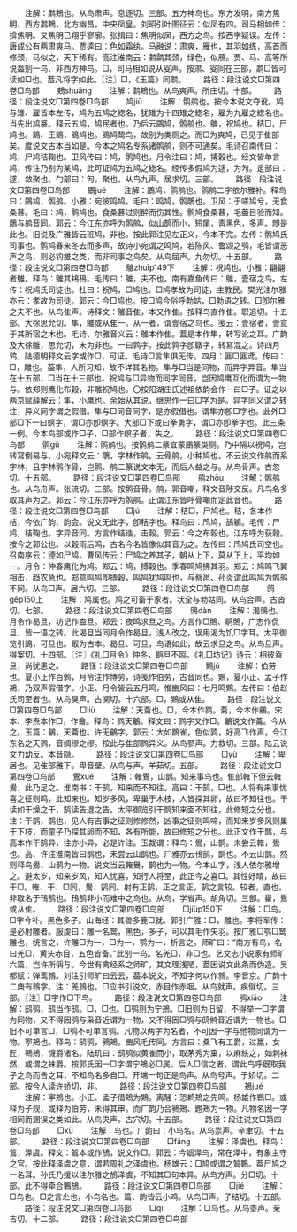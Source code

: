 <!-- { "loadSidebar": true } -->
　　注解：鹔鷞也。从鸟肃声。息逐切。三部。五方神鸟也。东方发明，南方焦明，西方鹔鷞，北方幽昌，中央凤皇。刘昭引叶图征云：似凤有四。司马相如传：揜焦明。又焦明已翔乎寥廓。张揖曰：焦明似凤，西方之鸟。按西字疑误。左传：唐成公有两肃爽马。贾逵曰：色如霜纨。马融说：肃爽，雁也，其羽如练，高首而修颈，马似之，天下稀有。高注淮南云：鹔鹴其颈，绿色，似鴈。贾、马、高等所说葢别一鸟、非西方神鸟。□，司马相如说从叜声。按肃、叜同在三部，鹔□皆可读如□也。葢凡将字如此。〖注〗□，《玉篇》同鹔。
　　路径：段注说文□第四卷□鸟部
　　鷞shuānɡ
　　注解：鹔鷞也。从鸟爽声。所庄切。十部。
　　路径：段注说文□第四卷□鸟部
　　鸠jiū
　　注解：鹘鸼也。按今本说文夺讹。鸠与雉、雇皆本左传，鸠为五鸠之緫名，犹雉为十四雉之緫名，雇为九雇之緫名也。当先出鸠篆。释云五鸠，鸠民者也。乃后云鶌鸠，鹘鸼也。鵻，祝鸠也。秸□，尸鸠也。鴡、王鴡，鴡鸠也。鴡鸠鸷鸟，故别为类厕之。而□为爽鸠，已见于隹部矣。度说文古本当如是。今本之鸠名专系诸鹘鸼，则不可通矣。毛诗召南传曰：鸠，尸鸠秸鞠也。卫风传曰：鸠，鹘鸠也。月令注曰：鸠，搏榖也。经文皆单言鸠，传注乃别为某鸠，此可证鸠为五鸠之緫名。经传多假鸠为逑，为勼。辵部曰：逑，敛聚也。勹部曰：勼，聚也。从鸟九声。居求切。三部。
　　路径：段注说文□第四卷□鸟部
　　鶌jué
　　注解：鶌鸠，鹘鸼也。鹘鸼二字依尔雅补。释鸟曰：鶌鸠，鹘鸼。小雅：宛彼鸣鸠。毛曰：鸣鸠，鹘鵰也。卫风：于嗟鸠兮，无食桑葚。毛曰：鸠，鹘鸠也。食桑葚过则醉而伤其性。鹘鸠食桑葚，毛葢目验而知。鵰与鸼音同。郭云：今江东亦呼为鹘鸼，似山鹊而小，短尾，靑黑色，多声。卽是此也。旧说及广雅皆云班鸠，非也。按此郭注见左正义，今本不完。左传：鹘鸠氏司事也。鹘鸠春来冬去而多声，故诗小宛谓之鸣鸠，若陈风、鲁颂之鸮，毛皆谓恶声之鸟，则必钩雒之类，而非司事之鸟矣。从鸟屈声。九勿切。十五部。
　　路径：段注说文□第四卷□鸟部
　　鵻zhuīp149下
　　注解：祝鸠也。小雅：翩翩者鵻。释鸟：鵻其鳺鴀。毛传曰：鵻，夫不也。南有嘉鱼传曰：鵻，壹宿之鸟。左传：祝鸠氏司徒也。杜曰：祝鸠，□鸠也。□鸠孝故为司徒，主教民。樊光注尔雅亦云：孝故为司徒。郭云：今□鸠也。按□鸠今俗呼勃姑，□勃语之转。□卽尔雅之夫不也。从鸟隹声。诗释文：鵻音隹，本又作隹。按释鸟直作隹。职追切。十五部。大徐思允切。隼，鵻或从隹一。从一者，谓壹宿之鸟也。笺云：壹宿者，壹意于其所宿之木也。毛诗、尔雅音义云：鵻本作隹。葢是本作隼，转写讹之耳。广韵及大徐鵻，思允切，未为非也。一曰鹑字。按此鹑字卽鷻字，转冩混之。诗四月鹑，陆德明释文云字或作□，可证。毛诗□言隼俱无传。四月：匪□匪鸢。传曰：□，雕也。葢隼，人所习知，故不详其名物。隼与□当是同物，而异字异音。隼当在十五部，□当在十三部也。祝鸠与□异物而同字同音，岂因鸠鹰互化而谓为一物与。依郑则鹰化布榖，非雕祝鸠也。〇按阳湖庄氏述祖依韵会作一曰□子。证之以两京赋薛解云：隼，小鹰也。余始从其说，继思作一曰□字为是。异字同义谓之转注，异义同字谓之假借。隼与□同音同字，是亦假借也。谓隼亦卽□字也。此外□部□下一曰螟字，谓□亦卽螟字。大部□下或曰拳勇字，谓□亦卽拳字也。此三条一例。今本鸟部或作□子，□部作螟子者，失之。
　　路径：段注说文□第四卷□鸟部
　　鹘ɡǔ
　　注解：鹘鸼也。按鹘鸼二篆宜蒙鶌篆类厕。乃中隔以祝鸠，岂转冩倒易与。小宛释文云：鵰，字林作鸼。云骨鸼，小种鸠也。不云说文作鸼而系字林，且字林鹘作骨，岂鹘、鸼二篆说文本无，而后人益之与。从鸟骨声。古忽切。十五部。
　　路径：段注说文□第四卷□鸟部
　　鸼zhōu
　　注解：鹘鸼也。从鸟舟声。张流切。三部。按鹘音骨。鸼，郭音嘲，释文音陟交反。凡鸟名多取其声为之。郭云：今江东亦呼为鹘鸼。正谓江东皆呼骨嘲而定此音也。
　　路径：段注说文□第四卷□鸟部
　　□jú
　　注解：秸□，尸鸠也。秸，各本作桔，今依广韵、韵会。说文无此字，卽秸字也。释鸟曰：鸤鸠，鴶鵴。毛传：尸鸠，秸鞠也。字异音同。方言作结诰，击榖。郭云：今之布榖也。江东呼为获榖。按今之郭公也。以榖雨后鸣，古名今名皆像似其音为之。左传曰：鸤鸠氏司空也。召南序云：德如尸鸠。曹风传云：尸鸠之养其子，朝从上下，莫从下上，平均如一。月令：仲春鹰化为鸠。郑云：鸠，搏榖也。季春鸣鸠拂其羽。郑云：鸠鸣飞翼相击，趋农急也。郑意鸣鸠卽搏榖，鸣鸠犹鸠鸣也，与蔡邕、孙炎谓此鸣鸠为鹘鸼不同。从鸟□声。居六切。三部。
　　路径：段注说文□第四卷□鸟部
　　鸽ɡēp150上
　　注解：鸠属也。鸠之可畜于家者。状全与勃姑同。从鸟合声。古沓切。七部。
　　路径：段注说文□第四卷□鸟部
　　鴠dàn
　　注解：渴鴠也。月令作曷旦，坊记作盇旦。郑云：夜鸣求旦之鸟。方言作□鴠、鹖鴠，广志作侃旦，皆一语之转。此渴旦当同月令作曷旦，浅人改之，误用渴为饥□字耳。太平御览引鴡，可旦也。冣为古本。曷旦、可旦，鸟语如此，故云求旦之鸟。从鸟旦声。得案切。十四部。〖注〗《礼□月令》仲冬，鹖旦不鸣。《礼□坊记》诗云：相彼盍旦，尚犹患之。
　　路径：段注说文□第四卷□鸟部
　　鶪jú
　　注解：伯劳也。夏小正作百鹩，月令注作博劳，诗笺作伯劳，古音同也。鶪，夏小正、孟子作鴂，乃双声假借字。小正、月令皆云五月鸣，惟豳风曰：七月鸣鶪。左传曰：伯赵氏司至者也。从鸟狊声。古阒切。十六部。□，鶪或从隹。
　　路径：段注说文□第四卷□鸟部
　　□liù
　　注解：天蘥也。□，今本作鹨。蘥，今本作鸙。宋本、李焘本作□，作龠。释鸟：鹨天鸙。释文曰：鹨字又作□。鸙说文作蘥。今从之。玉篇：鸙，天蘥也。许无鸙字。郭云：大如鷃雀，色似鹑，好高飞作声，今江东名之天鹨，音绸缪之缪。按此与隹部鹨异义。从鸟翏声。力救切。三部。陆云说文力幼反。本音隐。
　　路径：段注说文□第四卷□鸟部
　　□yù
　　注解：卑居也。见隹部雅下。卑音壁。从鸟与声。羊茹切。五部。
　　路径：段注说文□第四卷□鸟部
　　鷽xué
　　注解：雗鷽，山鹊。知来事鸟也。隹部雗下但云雗鷽，此乃足之。淮南书：干鹄，知来而不知往。高曰：干鹄，□也。人将有来事忧喜之征则鸣，此知来也。知岁多风，卑巢于木枝，人皆探其卵，故曰不知往也。干读如干燥之干，鹄读告退之告。太平御览引干鹊知来面不知往，此修短之分也。注：干鹊，鹊也，见人有吉事之征则修修然，凶事之征则鸣啼，而知来岁多风则巢于下枝，而童子乃探其卵而不知，各有所能，故曰修短之分也。此正文作干鹊，与高本作干鹄异，注亦小异，必是许注。玉裁谓：释鸟：鷽，山鹊。未尝云雗，鷽也。高、许注淮南皆曰鹊也，未尝云山鹊也。广雅亦云鳱鹄，鹊也。不云山鹊。然则释鸟鷽、山鹊为一物。说文当云雗鸒，鹊也为一物。今本山字，浅人依尔雅增之。避太岁，知来岁风，知人忧喜，知行人将至，此正今之喜□。其性好晴，故曰干□。雗、干、□同，鷽、鹄同。射有正鹄，正之言正，鹄之言较。较者，直也。非取名于鳱鹄也。鳱鹄非小而难中之鸟也。从鸟，学省声。胡角切。三部。雤，鷽或从隹。
　　路径：段注说文□第四卷□鸟部
　　□jiùp150下
　　注解：□鸟。□字今补。黑色多子。山海经：其兽多鹿□就。郭引广雅：□，雕也。李将军传：是必射雕者。服虔曰：雕一名鹫，黑色，多子，可以其毛作矢羽。按广雅□鹗□鹫雕也，统言之，许雕□为一，□为一，鹗为一，析言之。师旷曰：“南方有鸟，名曰羌□，黄头赤目，五色皆备。”此别一鸟。名羌□，非□也。艺文志小说家有师旷六篇，岂许所偁与。今世有禽经系之师旷，其文理浅陋，葢因说文此条而伪造。吴都赋：弹鸾鶁。刘注引师旷曰云云，葢本说文，不知字何以作鶁。李音京。广韵十二庚有鶁字。注：羌鶁也。□应书引说文，赤目作赤咽。从鸟就声。疾僦切。三部。〖注〗□字作□下鸟。
　　路径：段注说文□第四卷□鸟部
　　鸮xiāo
　　注解：鸱鸮，鸱当作鸱。□，□也。□鸮则为宁鴂。□旧则为旧留，不得举一□字谓为同物，又不得因鸮与枭音近谓为一物，又不得因□鸮与鸱鸺音近谓为一物也。□旧不可单言□，□鸮不可单言鸮。凡物以两字为名者，不可因一字与他物同谓为一物。寕鴂也。释鸟：鸱鸮，鸋鴂。豳风毛传同。方言曰：桑飞有工爵，过鸁，女匠，鸋鴂，懱爵诸名。陆玑曰：鸱鸮似黄雀而小，取茅秀为窠，以麻紩之，如刺袜然，或谓之袜爵。按郭氏因一□字谓宁鴂必□属。后人□信之者，谓此鸟呼旣取我子之鸟而告之耳，不知鸟名多自□。开端一句正是鸟声。从鸟号声。于娇切。二部。按今人读许娇切，非。
　　路径：段注说文□第四卷□鸟部
　　鴂jué
　　注解：寕鴂也。小正、孟子借鴂为鶪。离騒：恐鹈鴂之先鸣。杨雄作鷤□。或释为子规，或释为伯劳，未得其审。而广韵乃合鸋鴂、鶗鴂为一物。凡物名因一字相同而溷误之类如此。从鸟夬声。古穴切。十五部。
　　路径：段注说文□第四卷□鸟部
　　□xù
　　注解：鸟也。广韵曰：小鸟名。从鸟祟声。辛聿切。十五部。
　　路径：段注说文□第四卷□鸟部
　　□fǎnɡ
　　注解：泽虞也。释鸟：鶭，泽虞。释文：鶭本或作鴋，说文作□。郭云：今婟泽鸟，常在泽中，有象主守之官。按此释泽虞之意，谓若周礼之泽虞也。杨雄云：□鸠或谓之鶭鸅。葢尸鸠之一名耳。孙氏乃援以注尔雅之鴋泽虞，不知其□句本异。从鸟方声。分□切。十部。此不得牵合鷝鴋。
　　路径：段注说文□第四卷□鸟部
　　□jié
　　注解：□鸟也。□之言尐也，小鸟名也。篇、韵皆云小鸡。从鸟□声。子结切。十五部。
　　路径：段注说文□第四卷□鸟部
　　□qī
　　注解：□鸟也。从鸟桼声。亲吉切。十二部。
　　路径：段注说文□第四卷□鸟部
